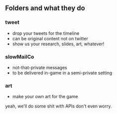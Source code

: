 ## Folders and what they do

### tweet  
- drop your tweets for the timeline
- can be original content not on twitter
-  show us your research, slides, art, whatever!
  
### slowMailCo 
- not-that-private messages 
-  to be delivered in-game in a semi-private setting
  
### art
- make your own art for the game


yeah, we'll do some shit with APIs don't even worry. 
